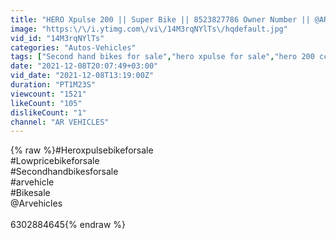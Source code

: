 ```yaml
---
title: "HERO Xpulse 200 || Super Bike || 8523827786 Owner Number || @AR VEHICLES"
image: "https:\/\/i.ytimg.com\/vi\/14M3rqNYlTs\/hqdefault.jpg"
vid_id: "14M3rqNYlTs"
categories: "Autos-Vehicles"
tags: ["Second hand bikes for sale","hero xpulse for sale","hero 200 cc"]
date: "2021-12-08T20:07:49+03:00"
vid_date: "2021-12-08T13:19:00Z"
duration: "PT1M23S"
viewcount: "1521"
likeCount: "105"
dislikeCount: "1"
channel: "AR VEHICLES"
---
```

{% raw %}#Heroxpulsebikeforsale<br />#Lowpricebikeforsale<br />#Secondhandbikesforsale<br />#arvehicle <br />#Bikesale<br />@Arvehicles <br /><br />6302884645{% endraw %}
